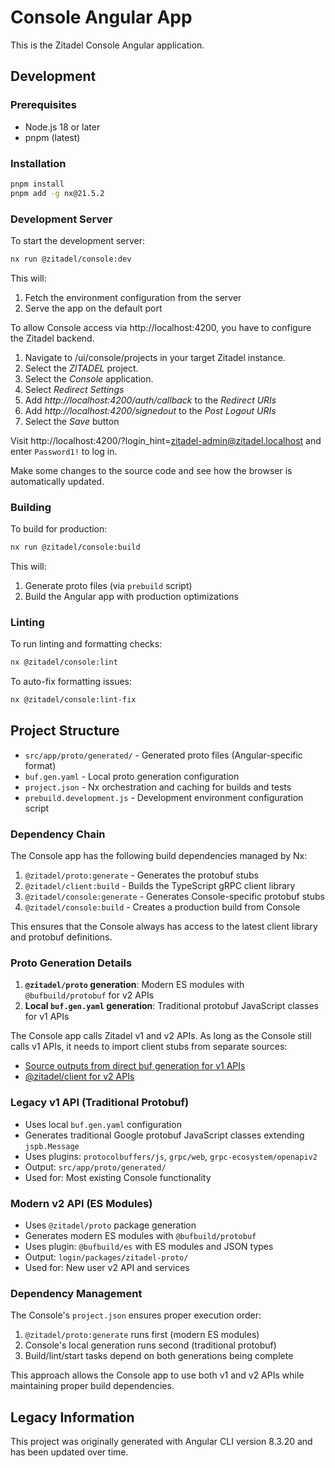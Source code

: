 # Console Angular App

This is the Zitadel Console Angular application.

## Development

### Prerequisites

- Node.js 18 or later
- pnpm (latest)

### Installation

```bash
pnpm install
pnpm add -g nx@21.5.2
```

### Development Server

To start the development server:

```bash
nx run @zitadel/console:dev
```

This will:

1. Fetch the environment configuration from the server
2. Serve the app on the default port

To allow Console access via http://localhost:4200, you have to configure the Zitadel backend.

1. Navigate to /ui/console/projects in your target Zitadel instance.
3. Select the _ZITADEL_ project.
4. Select the _Console_ application.
5. Select _Redirect Settings_
6. Add _http://<span because="breaks the link"></span>localhost:4200/auth/callback_ to the _Redirect URIs_
7. Add _http://<span because="breaks the link"></span>localhost:4200/signedout_ to the _Post Logout URIs_
8. Select the _Save_ button

Visit http://localhost:4200/?login_hint=zitadel-admin@zitadel.localhost and enter `Password1!` to log in.

Make some changes to the source code and see how the browser is automatically updated.

### Building

To build for production:

```bash
nx run @zitadel/console:build
```

This will:

1. Generate proto files (via `prebuild` script)
2. Build the Angular app with production optimizations

### Linting

To run linting and formatting checks:

```bash
nx @zitadel/console:lint
```

To auto-fix formatting issues:

```bash
nx @zitadel/console:lint-fix
```

## Project Structure

- `src/app/proto/generated/` - Generated proto files (Angular-specific format)
- `buf.gen.yaml` - Local proto generation configuration
- `project.json` - Nx orchestration and caching for builds and tests
- `prebuild.development.js` - Development environment configuration script

### Dependency Chain

The Console app has the following build dependencies managed by Nx:

1. `@zitadel/proto:generate` - Generates the protobuf stubs
2. `@zitadel/client:build` - Builds the TypeScript gRPC client library
3. `@zitadel/console:generate` - Generates Console-specific protobuf stubs
4. `@zitadel/console:build` - Creates a production build from Console

This ensures that the Console always has access to the latest client library and protobuf definitions.


### Proto Generation Details

1. **`@zitadel/proto` generation**: Modern ES modules with `@bufbuild/protobuf` for v2 APIs
2. **Local `buf.gen.yaml` generation**: Traditional protobuf JavaScript classes for v1 APIs

The Console app calls Zitadel v1 and v2 APIs.
As long as the Console still calls v1 APIs, it needs to import client stubs from separate sources:
- [Source outputs from direct buf generation for v1 APIs](#v1-stubs)
- [@zitadel/client for v2 APIs](#v2-stubs)

### <a name="v1-stubs"></a>Legacy v1 API (Traditional Protobuf)

- Uses local `buf.gen.yaml` configuration
- Generates traditional Google protobuf JavaScript classes extending `jspb.Message`
- Uses plugins: `protocolbuffers/js`, `grpc/web`, `grpc-ecosystem/openapiv2`
- Output: `src/app/proto/generated/`
- Used for: Most existing Console functionality

### <a name="v2-stubs"></a>Modern v2 API (ES Modules)

- Uses `@zitadel/proto` package generation
- Generates modern ES modules with `@bufbuild/protobuf`
- Uses plugin: `@bufbuild/es` with ES modules and JSON types
- Output: `login/packages/zitadel-proto/`
- Used for: New user v2 API and services

### Dependency Management

The Console's `project.json` ensures proper execution order:

1. `@zitadel/proto:generate` runs first (modern ES modules)
2. Console's local generation runs second (traditional protobuf)
3. Build/lint/start tasks depend on both generations being complete

This approach allows the Console app to use both v1 and v2 APIs while maintaining proper build dependencies.

## Legacy Information

This project was originally generated with Angular CLI version 8.3.20 and has been updated over time.
